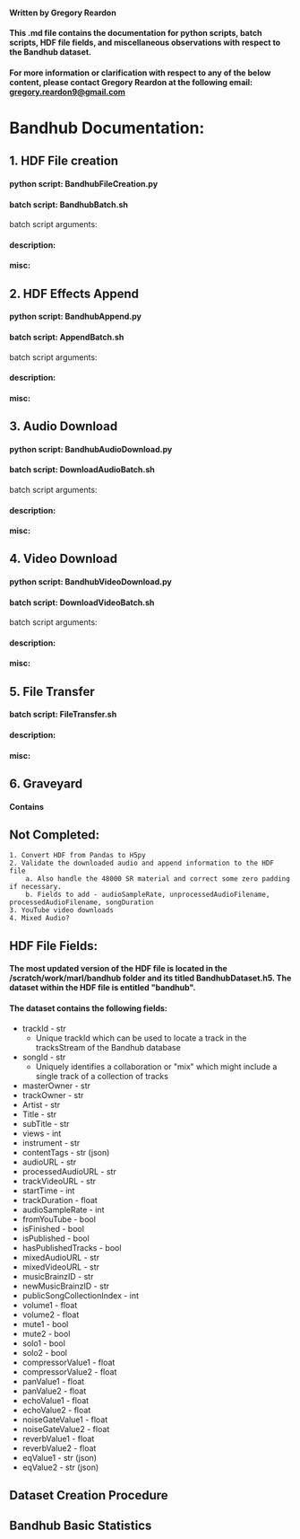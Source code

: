 #### Written by Gregory Reardon
#### This .md file contains the documentation for python scripts, batch scripts,  HDF file fields, and miscellaneous observations with respect to the Bandhub dataset.

#### For more information or clarification with respect to any of the below content, please contact Gregory Reardon at the following email: gregory.reardon9@gmail.com 

# Bandhub Documentation:

## 1. HDF File creation
####	python script: BandhubFileCreation.py
####	batch script: BandhubBatch.sh
batch script arguments:
####	description:
####	misc:

## 2. HDF Effects Append
####	python script: BandhubAppend.py
####	batch script: AppendBatch.sh
batch script arguments: 
####	description:
####	misc:

## 3. Audio Download
####	python script: BandhubAudioDownload.py
####	batch script: DownloadAudioBatch.sh
batch script arguments:
####	description:
####	misc:

## 4. Video Download
####	python script: BandhubVideoDownload.py
####	batch script: DownloadVideoBatch.sh
batch script arguments:
####	description:
####	misc:

## 5. File Transfer
####	batch script: FileTransfer.sh
####	description:
####	misc:

## 6. Graveyard
#### Contains 

## Not Completed:
	1. Convert HDF from Pandas to H5py
	2. Validate the downloaded audio and append information to the HDF file
		a. Also handle the 48000 SR material and correct some zero padding if necessary.
		b. Fields to add - audioSampleRate, unprocessedAudioFilename, processedAudioFilename, songDuration 
	3. YouTube video downloads
	4. Mixed Audio?

## HDF File Fields:
####	The most updated version of the HDF file is located in the /scratch/work/marl/bandhub folder and its titled BandhubDataset.h5. The dataset within the HDF file is entitled "bandhub".
####	The dataset contains the following fields:
* trackId - str
	* Unique trackId which can be used to locate a track in the tracksStream of the Bandhub database
* songId - str
	* Uniquely identifies a collaboration or "mix" which might include a single track of a collection of tracks
* masterOwner - str
* trackOwner - str
* Artist - str
* Title - str
* subTitle - str
* views - int
* instrument - str
* contentTags - str (json)
* audioURL - str
* processedAudioURL - str
* trackVideoURL - str
* startTime - int
* trackDuration - float
* audioSampleRate - int
* fromYouTube - bool
* isFinished - bool
* isPublished - bool
* hasPublishedTracks - bool
* mixedAudioURL - str
* mixedVideoURL - str
* musicBrainzID - str
* newMusicBrainzID - str
* publicSongCollectionIndex - int
* volume1 - float
* volume2 - float
* mute1 - bool
* mute2 - bool
* solo1 - bool
* solo2 - bool
* compressorValue1 - float
* compressorValue2 - float
* panValue1 - float
* panValue2 - float
* echoValue1 - float
* echoValue2 - float
* noiseGateValue1 - float
* noiseGateValue2 - float
* reverbValue1 - float
* reverbValue2 - float
* eqValue1 - str (json)
* eqValue2 - str (json)

## Dataset Creation Procedure

## Bandhub Basic Statistics

